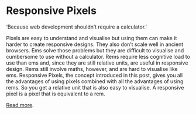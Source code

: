Responsive Pixels
===

‘Because web development shouldn’t require a calculator.’

 Pixels are easy to understand and visualise but using them can make it harder to create responsive designs. They also don’t scale well in ancient browsers. Ems solve those problems but they are difficult to visualise and cumbersome to use without a calculator. Rems require less cognitive load to use than ems and, since they are still relative units, are useful in responsive design. Rems still involve maths, however, and are hard to visualise like ems. Responsive Pixels, the concept introduced in this post, gives you all the advantages of using pixels combined with all the advantages of using rems. So you get a relative unit that is also easy to visualise. A responsive pixel is a pixel that is equivalent to a rem.

 [Read more](http://aralbalkan.com/notes/responsive-pixels/).